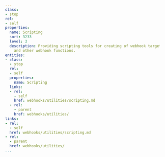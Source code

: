 ```yaml
---
class:
- stop
rel:
- self
properties:
  name: Scripting
  sort: 3233
  level: 3
  description: Providing scripting tools for creating of webhook targets, transformation,
    and other webhook functions.
entities:
- class:
  - stop
  rel:
  - self
  properties:
    name: Scripting
  links:
  - rel:
    - self
    href: webhooks/utilities/scripting.md
  - rel:
    - parent
    href: webhooks/utilities/
links:
- rel:
  - self
  href: webhooks/utilities/scripting.md
- rel:
  - parent
  href: webhooks/utilities/
...
```

